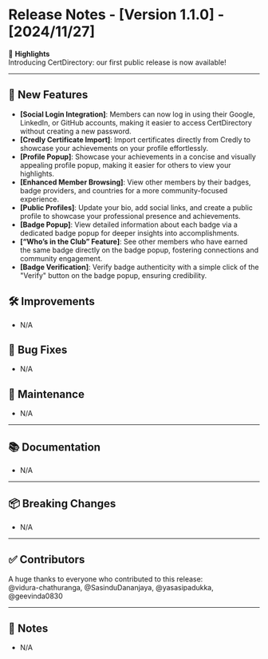 # Release Notes - [Version 1.1.0] - [2024/11/27]

🎉 **Highlights**  
Introducing CertDirectory: our first public release is now available!

---

## 🚀 New Features
- **[Social Login Integration]**: Members can now log in using their Google, LinkedIn, or GitHub accounts, making it easier to access CertDirectory without creating a new password.
- **[Credly Certificate Import]**: Import certificates directly from Credly to showcase your achievements on your profile effortlessly.
- **[Profile Popup]**: Showcase your achievements in a concise and visually appealing profile popup, making it easier for others to view your highlights.
- **[Enhanced Member Browsing]**: View other members by their badges, badge providers, and countries for a more community-focused experience.
- **[Public Profiles]**: Update your bio, add social links, and create a public profile to showcase your professional presence and achievements.
- **[Badge Popup]**: View detailed information about each badge via a dedicated badge popup for deeper insights into accomplishments.
- **[“Who’s in the Club” Feature]**: See other members who have earned the same badge directly on the badge popup, fostering connections and community engagement.
- **[Badge Verification]**: Verify badge authenticity with a simple click of the "Verify" button on the badge popup, ensuring credibility.


## 🛠 Improvements
- N/A

## 🐛 Bug Fixes
- N/A

## 🧰 Maintenance
- N/A

---

## 📚 Documentation
- N/A

---

## 📦 Breaking Changes
- N/A

---

## ✅ Contributors
A huge thanks to everyone who contributed to this release:  
@vidura-chathuranga, @SasinduDananjaya, @yasasipadukka, @geevinda0830

---

## 📝 Notes
- N/A

